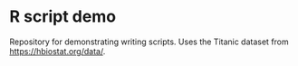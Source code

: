 # R script demo

Repository for demonstrating writing scripts. 
Uses the Titanic dataset from <https://hbiostat.org/data/>.
